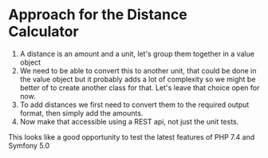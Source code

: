 # Approach for the Distance Calculator

1. A distance is an amount and a unit, let's group them together in a value object
1. We need to be able to convert this to another unit, that could be done in the value
object but it probably adds a lot of complexity so we might be better of to create another
class for that. Let's leave that choice open for now.
1. To add distances we first need to convert them to the required output format, then simply
add the amounts.
1. Now make that accessible using a REST api, not just the unit tests.

This looks like a good opportunity to test the latest features of PHP 7.4 and Symfony 5.0

